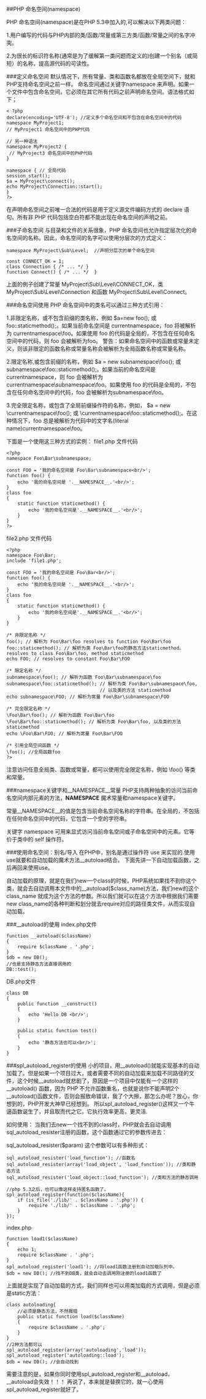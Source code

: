 ##PHP 命名空间(namespace)

PHP 命名空间(namespace)是在PHP 5.3中加入的,可以解决以下两类问题：

1.用户编写的代码与PHP内部的类/函数/常量或第三方类/函数/常量之间的名字冲突。

2.为很长的标识符名称(通常是为了缓解第一类问题而定义的)创建一个别名（或简短）的名称，提高源代码的可读性。

###定义命名空间
默认情况下，所有常量、类和函数名都放在全局空间下，就和PHP支持命名空间之前一样。
命名空间通过关键字namespace 来声明。如果一个文件中包含命名空间，它必须在其它所有代码之前声明命名空间。语法格式如下；
```
< ?php  
declare(encoding='UTF-8'); //定义多个命名空间和不包含在命名空间中的代码
namespace MyProject1;  
// MyProject1 命名空间中的PHP代码      
 
// 另一种语法
namespace MyProject2 {  
 // MyProject3 命名空间中的PHP代码    
}  

namespace { // 全局代码
session_start();
$a = MyProject\connect();
echo MyProject\Connection::start();
}
?>  
```
在声明命名空间之前唯一合法的代码是用于定义源文件编码方式的 declare 语句。所有非 PHP 代码包括空白符都不能出现在命名空间的声明之前。

###子命名空间
与目录和文件的关系很象，PHP 命名空间也允许指定层次化的命名空间的名称。因此，命名空间的名字可以使用分层次的方式定义：

```
namespace MyProject\Sub\Level;  //声明分层次的单个命名空间

const CONNECT_OK = 1;
class Connection { /* ... */ }
function Connect() { /* ... */  }

```

上面的例子创建了常量 MyProject\Sub\Level\CONNECT_OK，类 MyProject\Sub\Level\Connection 和函数 MyProject\Sub\Level\Connect。

###命名空间使用
PHP 命名空间中的类名可以通过三种方式引用：

1.非限定名称，或不包含前缀的类名称，例如 $a=new foo(); 或 foo::staticmethod();。如果当前命名空间是 currentnamespace，foo 将被解析为 currentnamespace\foo。如果使用 foo 的代码是全局的，不包含在任何命名空间中的代码，则 foo 会被解析为foo。 警告：如果命名空间中的函数或常量未定义，则该非限定的函数名称或常量名称会被解析为全局函数名称或常量名称。

2.限定名称,或包含前缀的名称，例如 $a = new subnamespace\foo(); 或 subnamespace\foo::staticmethod();。如果当前的命名空间是 currentnamespace，则 foo 会被解析为 currentnamespace\subnamespace\foo。如果使用 foo 的代码是全局的，不包含在任何命名空间中的代码，foo 会被解析为subnamespace\foo。

3.完全限定名称，或包含了全局前缀操作符的名称，例如， $a = new \currentnamespace\foo(); 或 \currentnamespace\foo::staticmethod();。在这种情况下，foo 总是被解析为代码中的文字名(literal name)currentnamespace\foo。

下面是一个使用这三种方式的实例：
file1.php 文件代码

```
<?php
namespace Foo\Bar\subnamespace; 

const FOO = '我的命名空间是 Foo\Bar\subnamespace<br/>';
function foo() {
	echo '我的命名空间是 '.__NAMESPACE__.'<br/>';
}
class foo
{
    static function staticmethod() {
    	echo '我的命名空间是'.__NAMESPACE__.'<br/>';
    }
}
?>
```

file2.php 文件代码

```
<?php
namespace Foo\Bar;
include 'file1.php';

const FOO = '我的命名空间是 Foo\Bar<br/>';
function foo() {
	echo '我的命名空间是 '.__NAMESPACE__.'<br/>';
}
class foo
{
    static function staticmethod() {
    	echo '我的命名空间是'.__NAMESPACE__.'<br/>';
    }
}

/* 非限定名称 */
foo(); // 解析为 Foo\Bar\foo resolves to function Foo\Bar\foo
foo::staticmethod(); // 解析为类 Foo\Bar\foo的静态方法staticmethod。resolves to class Foo\Bar\foo, method staticmethod
echo FOO; // resolves to constant Foo\Bar\FOO

/* 限定名称 */
subnamespace\foo(); // 解析为函数 Foo\Bar\subnamespace\foo
subnamespace\foo::staticmethod(); // 解析为类 Foo\Bar\subnamespace\foo,
                                  // 以及类的方法 staticmethod
echo subnamespace\FOO; // 解析为常量 Foo\Bar\subnamespace\FOO
                                  
/* 完全限定名称 */
\Foo\Bar\foo(); // 解析为函数 Foo\Bar\foo
\Foo\Bar\foo::staticmethod(); // 解析为类 Foo\Bar\foo, 以及类的方法 staticmethod
echo \Foo\Bar\FOO; // 解析为常量 Foo\Bar\FOO

/* 引用全局空间函数 */
\foo(); //全局函数foo
?>
```
注意访问任意全局类、函数或常量，都可以使用完全限定名称，例如 \foo() 等类和常量。


###namespace关键字和__NAMESPACE__常量
PHP支持两种抽象的访问当前命名空间内部元素的方法，__NAMESPACE__ 魔术常量和namespace关键字。

常量__NAMESPACE__的值是包含当前命名空间名称的字符串。在全局的，不包括在任何命名空间中的代码，它包含一个空的字符串。

关键字 namespace 可用来显式访问当前命名空间或子命名空间中的元素。它等价于类中的 self 操作符。

###使用命名空间：别名/导入
在PHP中，别名是通过操作符 use 来实现的.使用use就要和自动加载的魔术方法__autoload结合。
下面先讲一下自动加载函数，之后再回来使用use。

自动加载的原理，就是在我们new一个class的时候，PHP系统如果找不到你这个类，就会去自动调用本文件中的__autoload($class_name)方法，我们new的这个class_name 就成为这个方法的参数。所以我们就可以在这个方法中根据我们需要new class_name的各种判断和划分就去require对应的路径类文件，从而实现自动加载。

###__autoload的使用
index.php文件
```
function __autoload($className)
{
    require $className . '.php';
}
$db = new DB();
//也是支持静态方法直接调用的
DB::test();
```
DB.php文件
```
class DB
{
    public function __construct()
    {
        echo 'Hello DB <br/>';
    }

    public static function test()
    {
    	echo '静态方法也可以<br/>';
    }
}
```

###spl_autoload_register的使用
小的项目，用__autoload()就能实现基本的自动加载了。但是如果一个项目过大，或者需要不同的自动加载来加载不同路径的文件，这个时候__autoload就悲剧了，原因是一个项目中仅能有一个这样的 __autoload() 函数，因为 PHP 不允许函数重名，也就是说你不能声明2个__autoload()函数文件，否则会报致命错误，我了个大擦，那怎么办呢？放心，你想到的，PHP开发大神早已经想到。
所以spl_autoload_register()这样又一个牛逼函数诞生了，并且取而代之它。它执行效率更高，更灵活.

如何使用：
当我们去new一个找不到的class时，PHP就会去自动调用sql_autoload_resister注册的函数，这个函数通过它的参数传进去：

sql_autoload_resister($param) 这个参数可以有多种形式：
```
sql_autoload_resister('load_function'); //函数名
sql_autoload_resister(array('load_object', 'load_function')); //类和静态方法
sql_autoload_resister('load_object::load_function'); //类和方法的静态调用

//php 5.3之后，也可以像这样支持匿名函数了。
spl_autoload_register(function($className){
    if (is_file('./lib/' . $className . '.php')) {
        require './lib/' . $className . '.php';
    }
});
```
index.php
```
function load1($className)
{
    echo 1;
    require $className . '.php';
}
spl_autoload_register('load1'); //将load1函数注册到自动加载队列中。
$db = new DB(); //找不到DB类，就会自动去调用刚注册的load1函数了
```
上面就是实现了自动加载的方式，我们同样也可以用类加载的方式调用，但是必须是static方法：
```
class autoloading{
    //必须是静态方法，不然报错
    public static function load($className)
    {   
        require $className . '.php';
    }
}
//2种方法都可以
spl_autoload_register(array('autoloading','load')); 
spl_autoload_register('autoloading::load');
$db = new DB(); //会自动找到
```
需要注意的是，如果你同时使用spl_autoload_register和__autoload，__autoload会失效！！！ 再说了，本来就是替换它的，就一心使用spl_autoload_register就好了。


